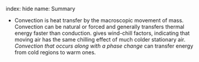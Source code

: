 index: hide
name: Summary

  * Convection is heat transfer by the macroscopic movement of mass. Convection can be natural or forced and generally transfers thermal energy faster than conduction.  gives wind-chill factors, indicating that moving air has the same chilling effect of much colder stationary air.  *Convection that occurs along with a phase change* can transfer energy from cold regions to warm ones.
